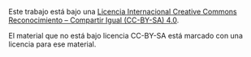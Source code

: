 Este trabajo está bajo una <a rel="license" href="https://creativecommons.org.ar/licencias/">Licencia Internacional Creative Commons Reconocimiento – Compartir Igual (CC-BY-SA) 4.0</a>.

El material que no está bajo licencia CC-BY-SA está marcado con una licencia para ese material.
